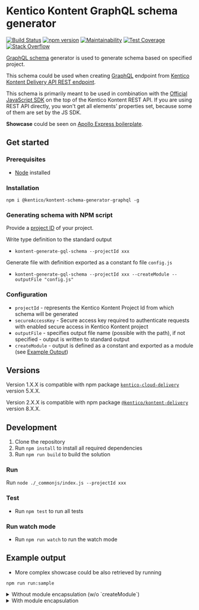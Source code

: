 # Kentico Kontent GraphQL schema generator

[![Build Status](https://api.travis-ci.com/Kentico/kontent-schema-generator-graphql.svg?branch=master)](https://travis-ci.com/Kentico/kontent-graphql-schema-generator)
[![npm version](https://badge.fury.io/js/%40kentico%2Fkontent-schema-generator-graphql.svg)](https://badge.fury.io/js/%40kentico%2Fkontent-schema-generator-graphql)
[![Maintainability](https://api.codeclimate.com/v1/badges/0f6d187a729e061ab12f/maintainability)](https://codeclimate.com/github/Kentico/kontent-schema-generator-graphql/maintainability)
[![Test Coverage](https://api.codeclimate.com/v1/badges/0f6d187a729e061ab12f/test_coverage)](https://codeclimate.com/github/Kentico/kontent-schema-generator-graphql/test_coverage)
[![Stack Overflow](https://img.shields.io/badge/Stack%20Overflow-ASK%20NOW-FE7A16.svg?logo=stackoverflow&logoColor=white)](https://stackoverflow.com/tags/kentico-kontent)

[GraphQL schema](https://graphql.org/learn/schema/) generator is used to generate schema based on specified project.

This schema could be used when creating [GraphQL](https://graphql.org) endpoint from [Kentico Kontent Delivery API REST endpoint](https://docs.kontent.ai/reference/kentico-kontent-apis-overview#delivery-api).

This schema is primarily meant to be used in combination with the [Official JavaScript SDK](https://github.com/Kentico/kentico-kontent-js/tree/master/packages/delivery) on the top of the Kentico Kontent REST API. If you are using REST API directly, you won't get all elements' properties set, because some of them are set by the JS SDK.

**Showcase** could be seen on [Apollo Express boilerplate](https://github.com/Kentico/kontent-boilerplate-express-apollo).

## Get started

### Prerequisites

* [Node](https://nodejs.org/en/download/) installed

### Installation

`npm i @kentico/kontent-schema-generator-graphql -g`

### Generating schema with NPM script

Provide a [project ID](https://docs.kontent.ai/reference/delivery-api#operation/list-content-items) of your project.

Write  type definition to the standard output

* `kontent-generate-gql-schema --projectId xxx`

Generate file with definition exported as a constant fo file `config.js`

* `kontent-generate-gql-schema --projectId xxx --createModule --outputFile "config.js"`

### Configuration

* `projectId` - represents the Kentico Kontent Project Id from which schema will be generated
* `secureAccessKey` - Secure access key required to authenticate requests with enabled secure access in Kentico Kontent project
* `outputFile` - specifies output file name (possible with the path), if not specified - output is written to standard output
* `createModule` - output is defined as a constant and exported as a module (see [Example Output](#example-output))

## Versions

Version 1.X.X is compatible with npm package [`kentico-cloud-delivery`](https://www.npmjs.com/package/kentico-cloud-delivery) version 5.X.X.

Version 2.X.X is compatible with npm package [`@kentico/kontent-delivery`](https://www.npmjs.com/package/@kentico/kontent-delivery) version 8.X.X.

## Development

1. Clone the repository
2. Run `npm install` to install all required dependencies
3. Run `npm run build` to build the solution

### Run

Run `node ./_commonjs/index.js --projectId xxx`

### Test

* Run `npm test` to run all tests

### Run watch mode

* Run `npm run watch` to run the watch mode

## Example output

* More complex showcase could be also retrieved by running

`npm run run:sample`

<details>
<summary>Without module encapsulation (w/o `createModule`)</summary>

```gql
type SystemInfo {
  id: String!
  name: String!
  codename: String!
  language: String!
  type: String!
  lastModified: String!
}
interface ContentItem {
  system: SystemInfo!
}
type MultipleChoiceElementOption {
  name: String!
  codename: String
}
type TaxonomyTerm {
  name: String!
  codename: String
}
type Asset {
  name: String
  type: String
  size: Int
  description: String
  url: String
  width: Int
  height: Int
}
type Link {
  codename: String
  itemID: String
  urlSlug: String
  type: String
}
type RichTextImage {
  imageId: String!
  url: String!
  description: String
  width: Int
  height: Int
}
type TextElement {
  type: String!
  name: String!
  value: String
}
type NumberElement {
  type: String!
  name: String!
  value: Int
}
type DateTimeElement {
  type: String!
  name: String!
  value: String
}
type MultipleChoiceElement {
  type: String!
  name: String!
  value: [MultipleChoiceElementOption]
}
type UrlSlugElement {
  type: String!
  name: String!
  value: String
}
type TaxonomyElement {
  type: String!
  name: String!
  value: [TaxonomyTerm]
  taxonomyGroup: String
}
type AssetElement {
  type: String!
  name: String!
  value: [Asset]
}
type RichTextElement {
  type: String!
  name: String!
  value: String
  linkedItemCodenames: [String]
  links: [Link]
  images: [RichTextImage]
  resolvedHtml: String
}
type LinkedItemsElement {
  type: String!
  name: String!
  value: [ContentItem]
  itemCodenames: [String]
}
type CustomElement {
  type: String!
  name: String!
  value: String
}

type AboutUsContentType implements ContentItem {
  system: SystemInfo!
  metadata__og_description: TextElement
  metadata__meta_title: TextElement
  metadata__og_title: TextElement
  metadata__meta_description: TextElement
  metadata__twitter_site: TextElement
  url_pattern: UrlSlugElement
  metadata__twitter_image: AssetElement
  metadata__twitter_creator: TextElement
  metadata__twitter_title: TextElement
  metadata__twitter_description: TextElement
  metadata__og_image: AssetElement
  facts: LinkedItemsElement
}

```

</details>

<details>
<summary>With module encapsulation</summary>

```js
const TYPE_DEFINITION = `type SystemInfo {
  id: String!
  name: String!
  codename: String!
  language: String!
  type: String!
  lastModified: String!
}
interface ContentItem {
  system: SystemInfo!
}
type MultipleChoiceElementOption {
  name: String!
  codename: String
}
type TaxonomyTerm {
  name: String!
  codename: String
}
type Asset {
  name: String
  type: String
  size: Int
  description: String
  url: String
  width: Int
  height: Int
}
type Link {
  codename: String
  itemID: String
  urlSlug: String
  type: String
}
type RichTextImage {
  imageId: String!
  url: String!
  description: String
  width: Int
  height: Int
}
type TextElement {
  type: String!
  name: String!
  value: String
}
type NumberElement {
  type: String!
  name: String!
  value: Int
}
type DateTimeElement {
  type: String!
  name: String!
  value: String
}
type MultipleChoiceElement {
  type: String!
  name: String!
  value: [MultipleChoiceElementOption]
}
type UrlSlugElement {
  type: String!
  name: String!
  value: String
}
type TaxonomyElement {
  type: String!
  name: String!
  value: [TaxonomyTerm]
  taxonomyGroup: String
}
type AssetElement {
  type: String!
  name: String!
  value: [Asset]
}
type RichTextElement {
  type: String!
  name: String!
  value: String
  linkedItemCodenames: [String]
  links: [Link]
  images: [RichTextImage]
  resolvedHtml: String
}
type LinkedItemsElement {
  type: String!
  name: String!
  value: [ContentItem]
  itemCodenames: [String]
}
type CustomElement {
  type: String!
  name: String!
  value: String
}

type AboutUsContentType implements ContentItem {
  system: SystemInfo!
  metadata__og_description: TextElement
  metadata__meta_title: TextElement
  metadata__og_title: TextElement
  metadata__meta_description: TextElement
  metadata__twitter_site: TextElement
  url_pattern: UrlSlugElement
  metadata__twitter_image: AssetElement
  metadata__twitter_creator: TextElement
  metadata__twitter_title: TextElement
  metadata__twitter_description: TextElement
  metadata__og_image: AssetElement
  facts: LinkedItemsElement
}`;

module.exports = {
  TYPE_DEFINITION
}
```

</details>


